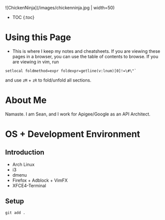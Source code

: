 ![ChickenNinja](/images/chickenninja.jpg | width=50)

* TOC
{:toc}

# Using this Page

 - This is where I keep my notes and cheatsheets. If you are viewing these pages in a browser, you can use the table of contents to browse. If you are viewing in vim, run 

``` shell
setlocal foldmethod=expr foldexpr=getline(v:lnum)[0]!=\#\"`
```
 and use ``zM`` + `zR` to fold/unfold all sections.

# About Me

Namaste. I am Sean, and I work for Apigee/Google as an API Architect.

# OS + Development Environment

## Introduction

- Arch Linux
- i3
- dmenu
- Firefox + Adblock + VimFX
- XFCE4-Terminal

## Setup

```shell
git add .
```
